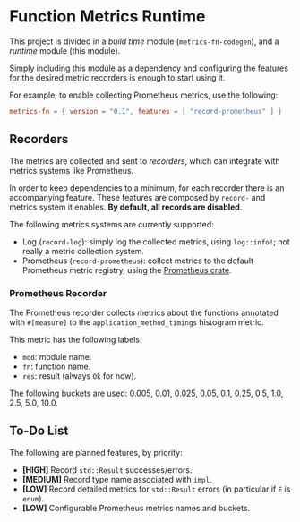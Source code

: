 # Function Metrics Runtime

This project is divided in a _build time_ module (`metrics-fn-codegen`), and a _runtime_ module (this module).

Simply including this module as a dependency and configuring the features for the desired metric recorders is enough to start using it.

For example, to enable collecting Prometheus metrics, use the following:
```toml
metrics-fn = { version = "0.1", features = [ "record-prometheus" ] }
```

## Recorders

The metrics are collected and sent to _recorders_, which can integrate with metrics systems like Prometheus.

In order to keep dependencies to a minimum, for each recorder there is an accompanying feature. These features are composed by `record-` and metrics system it enables.  **By default, all records are disabled**.

The following metrics systems are currently supported:
- Log (`record-log`): simply log the collected metrics, using `log::info!`; not really a metric collection system.
- Prometheus (`record-prometheus`): collect metrics to the default Prometheus metric registry, using the [Prometheus crate](https://crates.io/crates/prometheus).

### Prometheus Recorder

The Prometheus recorder collects metrics about the functions annotated with `#[measure]` to the `application_method_timings` histogram metric.

This metric has the following labels:

- `mod`: module name.
- `fn`: function name.
- `res`: result (always `Ok` for now).

The following buckets are used: 0.005, 0.01, 0.025, 0.05, 0.1, 0.25, 0.5, 1.0, 2.5, 5.0, 10.0.

## To-Do List

The following are planned features, by priority:

- **[HIGH]** Record `std::Result` successes/errors.
- **[MEDIUM]** Record type name associated with `impl`.
- **[LOW]** Record detailed metrics for `std::Result` errors (in particular if `E` is `enum`).
- **[LOW]** Configurable Prometheus metrics names and buckets.